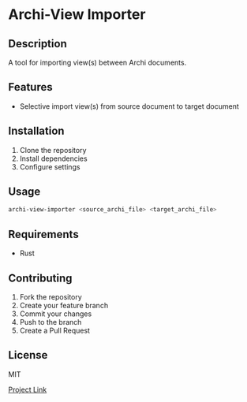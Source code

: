 # Archi-View Importer

## Description
A tool for importing view(s) between Archi documents.

## Features
- Selective import view(s) from source document to target document

## Installation
1. Clone the repository
2. Install dependencies
3. Configure settings

## Usage
```sh
archi-view-importer <source_archi_file> <target_archi_file>
```

## Requirements
- Rust

## Contributing
1. Fork the repository
2. Create your feature branch
3. Commit your changes
4. Push to the branch
5. Create a Pull Request

## License
MIT

[Project Link](https://github.com/isaacnugroho/archi-view-importer)